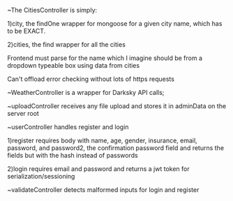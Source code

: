 ~The CitiesController is simply:

1)city, the findOne wrapper for mongoose for
a given city name, which has to be EXACT.

2)cities, the find wrapper for all the cities
 
Frontend must parse for the name which I imagine should be from a dropdown typeable box
using data from cities

Can't offload error checking without lots of https requests

~WeatherController is a wrapper for Darksky API calls;

~uploadController receives any file upload and stores it in adminData
on the server root

~userController handles register and login

1)register requires body with name, age, gender, insurance, email, password, and password2, the confirmation password field
and returns the fields but with the hash instead of passwords

2)login requires email and password and returns a jwt token for serialization/sessioning

~validateController detects malformed inputs for login and register